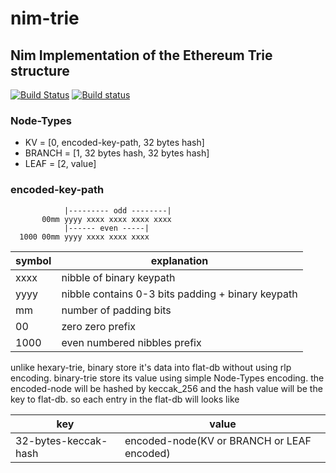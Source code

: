 # nim-trie
Nim Implementation of the Ethereum Trie structure
---

[![Build Status][badge-nimtrie-travisci]][nimtrie-travisci]
[![Build status][badge-nimtrie-appveyor]][nimtrie-appveyor]

### Node-Types
* KV = [0, encoded-key-path, 32 bytes hash]
* BRANCH = [1, 32 bytes hash, 32 bytes hash]
* LEAF = [2, value]

### encoded-key-path
```text
            |--------- odd --------|
       00mm yyyy xxxx xxxx xxxx xxxx
            |------ even -----|
  1000 00mm yyyy xxxx xxxx xxxx
```

| symbol | explanation |
|--------|--------------------------|
| xxxx   | nibble of binary keypath |
| yyyy   | nibble contains 0-3 bits padding + binary keypath |
| mm     | number of padding bits |
| 00     | zero zero prefix |
| 1000   | even numbered nibbles prefix |

unlike hexary-trie, binary store it's data into flat-db without using rlp encoding.
binary-trie store its value using simple Node-Types encoding.
the encoded-node will be hashed by keccak_256 and the hash value will be the key to flat-db.
so each entry in the flat-db will looks like

|         key          |                    value                   |
|----------------------|--------------------------------------------|
| 32-bytes-keccak-hash | encoded-node(KV or BRANCH or LEAF encoded) |

[nimtrie-travisci]: https://travis-ci.org/status-im/nim-trie
[nimtrie-appveyor]: https://ci.appveyor.com/project/jarradh/nim-trie
[badge-nimtrie-travisci]: https://travis-ci.org/status-im/nim-trie.svg?branch=master
[badge-nimtrie-appveyor]: https://ci.appveyor.com/api/projects/status/github/jarradh/nim-trie?svg=true
